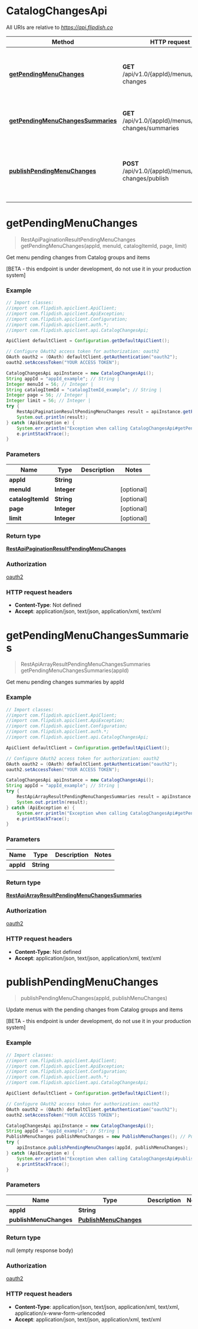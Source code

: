 # CatalogChangesApi

All URIs are relative to *https://api.flipdish.co*

Method | HTTP request | Description
------------- | ------------- | -------------
[**getPendingMenuChanges**](CatalogChangesApi.md#getPendingMenuChanges) | **GET** /api/v1.0/{appId}/menus/catalog-changes | Get menu pending changes from Catalog groups and items
[**getPendingMenuChangesSummaries**](CatalogChangesApi.md#getPendingMenuChangesSummaries) | **GET** /api/v1.0/{appId}/menus/catalog-changes/summaries | Get menu pending changes summaries by appId
[**publishPendingMenuChanges**](CatalogChangesApi.md#publishPendingMenuChanges) | **POST** /api/v1.0/{appId}/menus/catalog-changes/publish | Update menus with the pending changes from Catalog groups and items


<a name="getPendingMenuChanges"></a>
# **getPendingMenuChanges**
> RestApiPaginationResultPendingMenuChanges getPendingMenuChanges(appId, menuId, catalogItemId, page, limit)

Get menu pending changes from Catalog groups and items

[BETA - this endpoint is under development, do not use it in your production system]

### Example
```java
// Import classes:
//import com.flipdish.apiclient.ApiClient;
//import com.flipdish.apiclient.ApiException;
//import com.flipdish.apiclient.Configuration;
//import com.flipdish.apiclient.auth.*;
//import com.flipdish.apiclient.api.CatalogChangesApi;

ApiClient defaultClient = Configuration.getDefaultApiClient();

// Configure OAuth2 access token for authorization: oauth2
OAuth oauth2 = (OAuth) defaultClient.getAuthentication("oauth2");
oauth2.setAccessToken("YOUR ACCESS TOKEN");

CatalogChangesApi apiInstance = new CatalogChangesApi();
String appId = "appId_example"; // String | 
Integer menuId = 56; // Integer | 
String catalogItemId = "catalogItemId_example"; // String | 
Integer page = 56; // Integer | 
Integer limit = 56; // Integer | 
try {
    RestApiPaginationResultPendingMenuChanges result = apiInstance.getPendingMenuChanges(appId, menuId, catalogItemId, page, limit);
    System.out.println(result);
} catch (ApiException e) {
    System.err.println("Exception when calling CatalogChangesApi#getPendingMenuChanges");
    e.printStackTrace();
}
```

### Parameters

Name | Type | Description  | Notes
------------- | ------------- | ------------- | -------------
 **appId** | **String**|  |
 **menuId** | **Integer**|  | [optional]
 **catalogItemId** | **String**|  | [optional]
 **page** | **Integer**|  | [optional]
 **limit** | **Integer**|  | [optional]

### Return type

[**RestApiPaginationResultPendingMenuChanges**](RestApiPaginationResultPendingMenuChanges.md)

### Authorization

[oauth2](../README.md#oauth2)

### HTTP request headers

 - **Content-Type**: Not defined
 - **Accept**: application/json, text/json, application/xml, text/xml

<a name="getPendingMenuChangesSummaries"></a>
# **getPendingMenuChangesSummaries**
> RestApiArrayResultPendingMenuChangesSummaries getPendingMenuChangesSummaries(appId)

Get menu pending changes summaries by appId

### Example
```java
// Import classes:
//import com.flipdish.apiclient.ApiClient;
//import com.flipdish.apiclient.ApiException;
//import com.flipdish.apiclient.Configuration;
//import com.flipdish.apiclient.auth.*;
//import com.flipdish.apiclient.api.CatalogChangesApi;

ApiClient defaultClient = Configuration.getDefaultApiClient();

// Configure OAuth2 access token for authorization: oauth2
OAuth oauth2 = (OAuth) defaultClient.getAuthentication("oauth2");
oauth2.setAccessToken("YOUR ACCESS TOKEN");

CatalogChangesApi apiInstance = new CatalogChangesApi();
String appId = "appId_example"; // String | 
try {
    RestApiArrayResultPendingMenuChangesSummaries result = apiInstance.getPendingMenuChangesSummaries(appId);
    System.out.println(result);
} catch (ApiException e) {
    System.err.println("Exception when calling CatalogChangesApi#getPendingMenuChangesSummaries");
    e.printStackTrace();
}
```

### Parameters

Name | Type | Description  | Notes
------------- | ------------- | ------------- | -------------
 **appId** | **String**|  |

### Return type

[**RestApiArrayResultPendingMenuChangesSummaries**](RestApiArrayResultPendingMenuChangesSummaries.md)

### Authorization

[oauth2](../README.md#oauth2)

### HTTP request headers

 - **Content-Type**: Not defined
 - **Accept**: application/json, text/json, application/xml, text/xml

<a name="publishPendingMenuChanges"></a>
# **publishPendingMenuChanges**
> publishPendingMenuChanges(appId, publishMenuChanges)

Update menus with the pending changes from Catalog groups and items

[BETA - this endpoint is under development, do not use it in your production system]

### Example
```java
// Import classes:
//import com.flipdish.apiclient.ApiClient;
//import com.flipdish.apiclient.ApiException;
//import com.flipdish.apiclient.Configuration;
//import com.flipdish.apiclient.auth.*;
//import com.flipdish.apiclient.api.CatalogChangesApi;

ApiClient defaultClient = Configuration.getDefaultApiClient();

// Configure OAuth2 access token for authorization: oauth2
OAuth oauth2 = (OAuth) defaultClient.getAuthentication("oauth2");
oauth2.setAccessToken("YOUR ACCESS TOKEN");

CatalogChangesApi apiInstance = new CatalogChangesApi();
String appId = "appId_example"; // String | 
PublishMenuChanges publishMenuChanges = new PublishMenuChanges(); // PublishMenuChanges | 
try {
    apiInstance.publishPendingMenuChanges(appId, publishMenuChanges);
} catch (ApiException e) {
    System.err.println("Exception when calling CatalogChangesApi#publishPendingMenuChanges");
    e.printStackTrace();
}
```

### Parameters

Name | Type | Description  | Notes
------------- | ------------- | ------------- | -------------
 **appId** | **String**|  |
 **publishMenuChanges** | [**PublishMenuChanges**](PublishMenuChanges.md)|  |

### Return type

null (empty response body)

### Authorization

[oauth2](../README.md#oauth2)

### HTTP request headers

 - **Content-Type**: application/json, text/json, application/xml, text/xml, application/x-www-form-urlencoded
 - **Accept**: application/json, text/json, application/xml, text/xml

